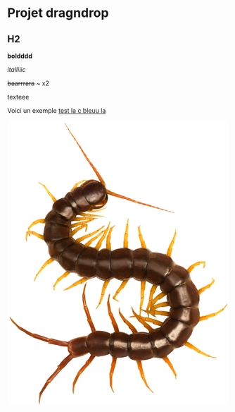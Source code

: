 # Projet dragndrop

## H2


**boldddd**

_italliiic_

~~baarrrara~~  ~ x2 

texteee

Voici un exemple [test la c bleuu la](https://www.youtube.com/watch?v=5B6yXvRr3xQ) 

![altt](images/bug.png)